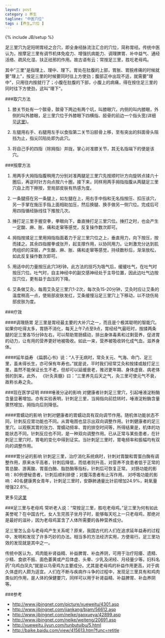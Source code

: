 ```yaml
---
layout: post
category : 养生 
tagline: "中医穴位"
tags : [养生,穴位 ]
---
```

{% include JB/setup %}

足三里穴为足阳明胃经之合穴，即全身经脉流注汇合的穴位，简称胃经。传统中医认为，按摩足三里有调节机体免疫力、增强抗病能力、调理脾胃、补中益气、通经活络、疏风化湿、扶正祛邪的作用。故古语有云：常按足三里，胜吃老母鸡。

其中"三里"是指理上、理中、理下。胃处在肚腹的上部，胃胀、胃脘疼痛的时候就要"理上"，按足三里的时候要同时往上方使劲；腹部正中出现不适，就需要"理中"，只用往内按就行了；小腹在肚腹的下部，小腹上的病痛，得在按住足三里的同时往下方使劲，这叫"理下"。

###取穴方法

1. 膝关节处有一个髌骨，髌骨下两边有两个坑，叫膝眼穴，内侧的叫内膝眼，外侧的叫外膝眼，足三里穴位于外膝眼下四横指、胫骨的前边一个指头宽(详细见[这里](http://xueweitu.iiyun.com/tunbutuibu/5.html))。

2. 左腿用右手、右腿用左手以食指第二关节沿胫骨上移，至有突出的斜面骨头阻挡为止，指尖凹陷处即为此穴。

3. 将自己手的四指（除拇指）并拢，掌心对准膝关节，其无名指端下的便是该穴。

###按摩方法
1. 用两手大拇指指腹稍用力分别对准两腿足三里穴先按顺时针方向旋转点揉六十圈后，再逆时针方向点按六十圈，接下来，同样用两手拇指指腹从两腿足三里穴自上而下擦按，至局部皮肤有热感为度。

2. 一条腿搭在另一条腿上，如左腿在上，用右手中指和无名指按压、扣压该穴，另一手掌在施压手指上面相助加压，然后换腿、换手做另一侧穴位。完成后可用四指循经脉线往下推按几次。

3. 捶打足三里手握空拳，拳眼向下，垂直捶打足三里穴位。捶打之时，也会产生一定酸、麻、胀、痛和走窜等感觉，反复操作数次即可。

4. 拇指按揉足三里用拇指指面着力于足三里穴位之上，垂直用力，向下按压，按而揉之。其余四指握拳或张开，起支撑作用，以协同用力。让刺激充分达到肌肉组织的深层，产生酸、麻、胀、痛和走窜等感觉，持续数秒后，渐渐放松，如此反复操作数次即可。

5. 用适中的力量按压此穴3秒钟。此方法的技巧为吸气后，缓缓吐气，在吐气时按压穴位。吐气时，自主神经中的副交感神经处于主导位置，因此边吐气边按压穴位，更有益于血压的下降。

6. 艾条做艾灸，每周艾灸足三里穴1-2次，每次灸15-20分钟，艾灸时应让艾条的温度稍高一点，使局部皮肤发红，艾条缓慢沿足三里穴上下移动，以不烧伤局部皮肤为度。

###疗效

####调理肠胃
足三里是胃经最主要的大补穴之一，而且是个极其聪明的智能穴。如果你吃得太多，胃肠不消化，每天上午7点至9点，胃经经气最旺时，按揉两条腿的足三里各15分钟左右，可以帮助胃肠蠕动，排出身体毒素和过剩营养，促进胃的动力，让有用的营养更好地被吸收。如此一来，营养被吸收转化成气血，滋养身体。

####延年益寿
《扁鹊心书》说：“人于无病时，常灸关元、气海、命门、足三里，虽未得长生，亦可保有年寿也。”就是说，平时我们经常艾灸和按揉或敲打足三里，虽然不能保证长生不老，但却可以延缓衰老，推迟更年期、身体虚衰、病老体弱的到来。此外， 《针灸真髓》曰：“三里养先后天之气，灸三里可使元气不衰，故称长寿之灸。


###现在医学证明
####唾液分泌的影响
对健康者针刺足三里穴，引起唾液淀粉酶含量显著增加。亦有实验表明，针刺足三里，当拇指向前捻转时，唾液淀粉酶含量骤然增加，拇指向后则降低。

####胃蠕动的影响
针刺对健康者的胃蠕动具有双向调节作用。随机体功能状态不同，针刺反应胃功能也不同。从胃电图也显示出双向调整作用。针刺健康者的足三里穴，以观察其胃的张力、胃蠕动频率、胃的排空时间等，所得结果是，机体的功能状态不同，针刺反应也不同，是一种双向调整作用。已从正常与某些患者，在针刺足三里穴时，胃电的变化中得到证实。当针刺足三里时，胃电频率和振幅均有双向的调整作用。

####胃分泌的影响
针刺足三里，治疗消化系统病时，针刺对胃酸和胃蛋白酶有调整作用，原来水平高者，针刺后降低，而低者则升高，对营养不良患者低于正常的胃总酸、游离酸、胃蛋白酶、脂肪酶等指标，针刺后可恢复正常。
对肠功能的影响：80例便秘患者，针刺后顺利排便；对腹泻患者有止泻作用。
对呼吸功能的影响：40名健康男女青年，针刺足三里时，安静肺通量比针前增加24.9%，耗氧量增强22.8%。

更多见[这里](http://baike.baidu.com/view/415613.htm?func=retitle)


###足三里与老母鸡
常听老人说：“常按足三里，胜吃老母鸡。”足三里为何有如此美誉呢？在中国古代，女人生完孩子坐月子时，能够每天吃上一只老母鸡，那绝对是最好的滋补，因为老母鸡富含了人体所需要的各种营养成分。

足三里怎么会与老母鸡产生关系呢？原来，我国古代的人们在追求延年益寿的过程中，发明和发现了许多巧妙的办法。相当多的方法经济实用，方便易行。足三里功效的发现就是其中之一。

传统中医认为，鸡肉能补肾益精、补益脾胃、补血养阴，可用于治疗阳痿、遗精、少精、食欲不振、面色萎黄或产后体虚、头晕、少乳及闭经、月经量少等。妇科名药“乌鸡白凤丸”就是以乌骨鸡为主要成分。尤其是老母鸡的补益作用更高，对于病久体虚的人颇为适宜。人们在不断与疾病作斗争的过程中，发现足三里具有和鸡肉类似的作用，是人体的保健要穴，同样可以用于补肾益精、补益脾胃、补血养阴等。

###参考
* http://www.jibingnet.com/picture/xueweitu/4301.asp
* http://www.jibingnet.com/jiankang/bjam/56612.asp
* http://www.jibingnet.com/neike/gaoxueya/42899.asp
* http://www.jibingnet.com/neike/weiteng/20691.asp
* http://xueweitu.iiyun.com/tunbutuibu/5.html
* http://baike.baidu.com/view/415613.htm?func=retitle
